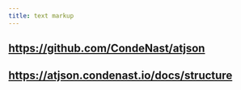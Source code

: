 ```yaml
---
title: text markup
---
```


## https://github.com/CondeNast/atjson
## https://atjson.condenast.io/docs/structure
##